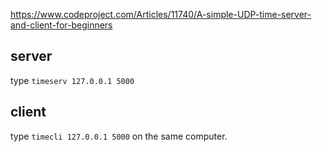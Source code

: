 https://www.codeproject.com/Articles/11740/A-simple-UDP-time-server-and-client-for-beginners

## server
type `timeserv 127.0.0.1 5000`
## client
type `timecli 127.0.0.1 5000` on the same computer.